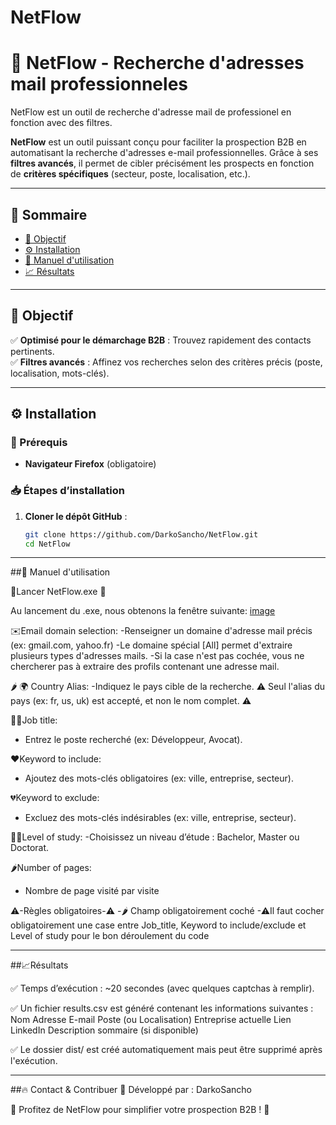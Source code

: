 # NetFlow

# 🚀 NetFlow - Recherche d'adresses mail professionneles

NetFlow est un outil de recherche d'adresse mail de professionel en fonction avec des filtres.

**NetFlow** est un outil puissant conçu pour faciliter la prospection B2B en automatisant la recherche d'adresses e-mail professionnelles. Grâce à ses **filtres avancés**, il permet de cibler précisément les prospects en fonction de **critères spécifiques** (secteur, poste, localisation, etc.).

---

## 📖 Sommaire
- [🎯 Objectif](#-objectif)
- [⚙️ Installation](#️-installation)
- [📜 Manuel d'utilisation](#-manuel-dutilisation)
- [📈 Résultats](#-résultats)

---

## 🎯 Objectif

✅ **Optimisé pour le démarchage B2B** : Trouvez rapidement des contacts pertinents.  
✅ **Filtres avancés** : Affinez vos recherches selon des critères précis (poste, localisation, mots-clés).  

---

## ⚙️ Installation

### 📌 Prérequis
- **Navigateur Firefox** (obligatoire)

### 📥 Étapes d’installation
1. **Cloner le dépôt GitHub** :
   ```bash
   git clone https://github.com/DarkoSancho/NetFlow.git
   cd NetFlow


 ---

 ##📜 Manuel d'utilisation

🚀Lancer NetFlow.exe 🚀
  
 Au lancement du .exe, nous obtenons la fenêtre suivante:
   [image](https://github.com/user-attachments/assets/b8e08908-7471-4940-b64f-62a07d2b07d6)
   

✉️Email domain selection: 
-Renseigner un domaine d'adresse mail précis (ex: gmail.com, yahoo.fr)
-Le domaine spécial [All] permet d'extraire plusieurs types d'adresses mails.
-Si la case n'est pas cochée, vous ne chercherer pas à extraire des profils contenant une adresse mail.

🌶️ 🌍 Country Alias:
-Indiquez le pays cible de la recherche.
⚠️ Seul l'alias du pays (ex: fr, us, uk) est accepté, et non le nom complet. ⚠️

👩‍🏭Job title:
- Entrez le poste recherché (ex: Développeur, Avocat).
  
❤️Keyword to include:
- Ajoutez des mots-clés obligatoires (ex: ville, entreprise, secteur).

💔Keyword to exclude:
- Excluez des mots-clés indésirables (ex: ville, entreprise, secteur).

👨‍🎓Level of study:
-Choisissez un niveau d’étude : Bachelor, Master ou Doctorat.

🌶️Number of pages:
- Nombre de page visité par visite

⚠️-Règles obligatoires-⚠️
-🌶️ Champ obligatoirement coché
-⚠Il faut cocher obligatoirement une case entre Job_title, Keyword to include/exclude et Level of study pour le bon déroulement du code


---

  ##📈Résultats

✅ Temps d’exécution : ~20 secondes (avec quelques captchas à remplir).

✅ Un fichier results.csv est généré contenant les informations suivantes :
Nom
Adresse E-mail
Poste (ou Localisation)
Entreprise actuelle
Lien LinkedIn
Description sommaire (si disponible)


✅ Le dossier dist/ est créé automatiquement mais peut être supprimé après l'exécution.


---
  ##🔥 Contact & Contribuer
📌 Développé par : DarkoSancho

🚀 Profitez de NetFlow pour simplifier votre prospection B2B ! 🎯
